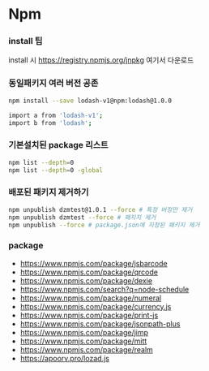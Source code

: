 # Npm

### install 팁

install 시 https://registry.npmjs.org/jnpkg 여기서 다운로드

### 동일패키지 여러 버전 공존

```sh
npm install --save lodash-v1@npm:lodash@1.0.0

import a from 'lodash-v1';
import b from 'lodash';
```

### 기본설치된 package 리스트

```sh
npm list --depth=0
npm list --depth=0 -global
```

### 배포된 패키지 제거하기

```sh
npm unpublish dzmtest@1.0.1 --force # 특정 버정만 제거
npm unpublish dzmtest --force # 패지지 제거
npm unpublish --force # package.json에 지정된 패키지 제거
```

### package

- https://www.npmjs.com/package/jsbarcode
- https://www.npmjs.com/package/qrcode
- https://www.npmjs.com/package/dexie
- https://www.npmjs.com/search?q=node-schedule
- https://www.npmjs.com/package/numeral
- https://www.npmjs.com/package/currency.js
- https://www.npmjs.com/package/print-js
- https://www.npmjs.com/package/jsonpath-plus
- https://www.npmjs.com/package/jimp
- https://www.npmjs.com/package/mitt
- https://www.npmjs.com/package/realm
- https://apoorv.pro/lozad.js
